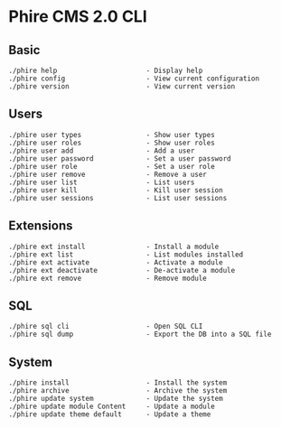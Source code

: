 Phire CMS 2.0 CLI
=================

Basic
-----

    ./phire help                      - Display help
    ./phire config                    - View current configuration
    ./phire version                   - View current version

Users
-----

    ./phire user types                - Show user types
    ./phire user roles                - Show user roles
    ./phire user add                  - Add a user
    ./phire user password             - Set a user password
    ./phire user role                 - Set a user role
    ./phire user remove               - Remove a user
    ./phire user list                 - List users
    ./phire user kill                 - Kill user session
    ./phire user sessions             - List user sessions

Extensions
----------

    ./phire ext install               - Install a module
    ./phire ext list                  - List modules installed
    ./phire ext activate              - Activate a module
    ./phire ext deactivate            - De-activate a module
    ./phire ext remove                - Remove module

SQL
---

    ./phire sql cli                   - Open SQL CLI
    ./phire sql dump                  - Export the DB into a SQL file

System
------

    ./phire install                   - Install the system
    ./phire archive                   - Archive the system
    ./phire update system             - Update the system
    ./phire update module Content     - Update a module
    ./phire update theme default      - Update a theme


